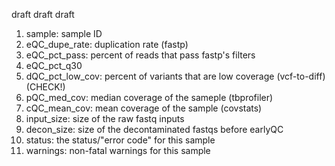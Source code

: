 draft draft draft

1. sample: sample ID 
2. eQC_dupe_rate: duplication rate (fastp)
3. eQC_pct_pass: percent of reads that pass fastp's filters
4. eQC_pct_q30
5. dQC_pct_low_cov: percent of variants that are low coverage (vcf-to-diff) (CHECK!)
6. pQC_med_cov: median coverage of the sameple (tbprofiler)
7. cQC_mean_cov: mean coverage of the sample (covstats)
8. input_size: size of the raw fastq inputs
9. decon_size: size of the decontaminated fastqs before earlyQC
10. status: the status/"error code" for this sample
11. warnings: non-fatal warnings for this sample